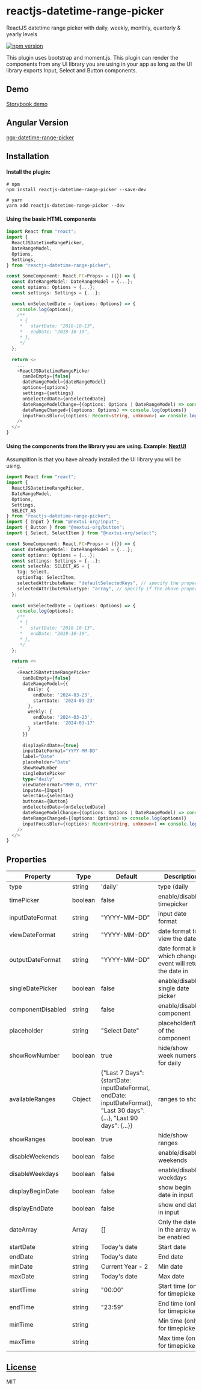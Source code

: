# reactjs-datetime-range-picker
ReactJS datetime range picker with daily, weekly, monthly, quarterly &amp; yearly levels

[![npm version](https://badge.fury.io/js/reactjs-datetime-range-picker.svg)](https://badge.fury.io/js/reactjs-datetime-range-picker) 

This plugin uses bootstrap and moment.js. This plugin can render the components from any UI library you are using in your app as long as the UI library exports Input, Select and Button components.

## Demo
[Storybook demo](https://bhavinpatel04.github.io/reactjs-datetime-range-picker/)

## Angular Version
[ngx-datetime-range-picker](https://github.com/BhavinPatel04/ngx-datetime-range-picker)

## Installation
#### Install the plugin:
```
# npm
npm install reactjs-datetime-range-picker --save-dev

# yarn
yarn add reactjs-datetime-range-picker --dev
```

#### Using the basic HTML components
```typescript
import React from "react";
import {
  ReactJSDatetimeRangePicker,
  DateRangeModel,
  Options,
  Settings,
} from "reactjs-datetime-range-picker";

const SomeComponent: React.FC<Props> = ({}) => {
  const dateRangeModel: DateRangeModel = {...};
  const options: Options = {...};
  const settings: Settings = {...};

  const onSelectedDate = (options: Options) => {
    console.log(options);
    /**
     * {
     *   startDate: "2018-10-13",
     *   endDate: "2018-10-19",
     * },
     */
  };

  return <>
    ...
    <ReactJSDatetimeRangePicker
      canBeEmpty={false}
      dateRangeModel={dateRangeModel}
      options={options}
      settings={settings}
      onSelectedDate={onSelectedDate}
      dateRangeModelChange={(options: Options | DateRangeModel) => console.log(options)}
      dateRangeChanged={(options: Options) => console.log(options)}
      inputFocusBlur={(options: Record<string, unknown>) => console.log(options)}
    />
  </>
}
```

#### Using the components from the library you are using. Example: [NextUI](https://nextui.org/)
Assumpition is that you have already installed the UI library you will be using.
```typescript
import React from "react";
import {
  ReactJSDatetimeRangePicker,
  DateRangeModel,
  Options,
  Settings,
  SELECT_AS
} from "reactjs-datetime-range-picker";
import { Input } from "@nextui-org/input";
import { Button } from "@nextui-org/button";
import { Select, SelectItem } from "@nextui-org/select";

const SomeComponent: React.FC<Props> = ({}) => {
  const dateRangeModel: DateRangeModel = {...};
  const options: Options = {...};
  const settings: Settings = {...};
  const selectAs: SELECT_AS = {
    tag: Select,
    optionTag: SelectItem,
    selectedAttributeName: "defaultSelectedKeys", // specify the propery that your library uses for default value selection
    selectedAttributeValueType: "array", // specify if the above property accepts default value in array or string
  };
  
  const onSelectedDate = (options: Options) => {
    console.log(options);
    /**
     * {
     *   startDate: "2018-10-13",
     *   endDate: "2018-10-19",
     * },
     */
  };

  return <>
    ...
    <ReactJSDatetimeRangePicker
      canBeEmpty={false}
      dateRangeModel={{
        daily: {
          endDate: '2024-03-23',
          startDate: '2024-03-23'
        },
        weekly: {
          endDate: '2024-03-23',
          startDate: '2024-03-17'
        }
      }}
      
      displayEndDate={true}
      inputDateFormat="YYYY-MM-DD"
      label="Date"
      placeholder="Date"
      showRowNumber
      singleDatePicker
      type="daily"
      viewDateFormat="MMM D, YYYY"
      inputAs={Input}
      selectAs={selectAs}
      buttonAs={Button}
      onSelectedDate={onSelectedDate}
      dateRangeModelChange={(options: Options | DateRangeModel) => console.log(options)}
      dateRangeChanged={(options: Options) => console.log(options)}
      inputFocusBlur={(options: Record<string, unknown>) => console.log(options)}
    />
  </>
}
```

## Properties

| Property          | Type    | Default                                                                                                               | Description                                               |
| ----------------- | ------- | --------------------------------------------------------------------------------------------------------------------- | --------------------------------------------------------- |
| type              | string  | 'daily'                                                                                                               | type (daily                                               | weekly | monthly | quarterly | yearly) |
| timePicker        | boolean | false                                                                                                                 | enable/disable timepicker                                 |
| inputDateFormat   | string  | "YYYY-MM-DD"                                                                                                          | input date format                                         |
| viewDateFormat    | string  | "YYYY-MM-DD"                                                                                                          | date format to view the date in                           |
| outputDateFormat  | string  | "YYYY-MM-DD"                                                                                                          | date format in which change event will return the date in |
| singleDatePicker  | boolean | false                                                                                                                 | enable/disable single date picker                         |
| componentDisabled | string  | false                                                                                                                 | enable/disable component                                  |
| placeholder       | string  | "Select Date"                                                                                                         | placeholder/title of the component                        |
| showRowNumber     | boolean | true                                                                                                                  | hide/show week numers for daily                           |
| availableRanges   | Object  | {"Last 7 Days": {startDate: inputDateFormat, endDate: inputDateFormat}, "Last 30 days": {...}, "Last 90 days": {...}} | ranges to show                                            |
| showRanges        | boolean | true                                                                                                                  | hide/show ranges                                          |
| disableWeekends   | boolean | false                                                                                                                 | enable/disable weekends                                   |
| disableWeekdays   | boolean | false                                                                                                                 | enable/disable weekdays                                   |
| displayBeginDate  | boolean | false                                                                                                                 | show begin date in input                                  |
| displayEndDate    | boolean | false                                                                                                                 | show end date in input                                    |
| dateArray         | Array   | []                                                                                                                    | Only the dates in the array will be enabled               |
| startDate         | string  | Today's date                                                                                                          | Start date                                                |
| endDate           | string  | Today's date                                                                                                          | End date                                                  |
| minDate           | string  | Current Year - 2                                                                                                      | Min date                                                  |
| maxDate           | string  | Today's date                                                                                                          | Max date                                                  |
| startTime         | string  | "00:00"                                                                                                               | Start time (only for timepicker)                          |
| endTime           | string  | "23:59"                                                                                                               | End time (only for timepicker)                            |
| minTime           | string  |                                                                                                                       | Min time (only for timepicker)                            |
| maxTime           | string  |                                                                                                                       | Max time (only for timepicker)                            |

## [License](https://github.com/BhavinPatel04/ngx-datetime-range-picker/blob/master/LICENSE)

MIT
